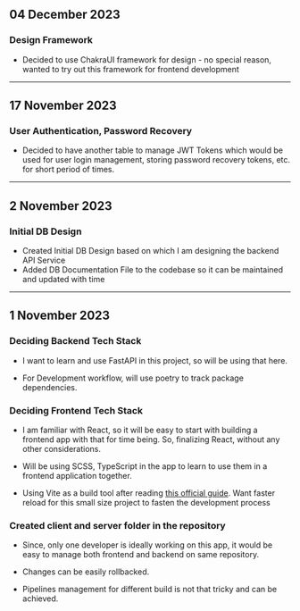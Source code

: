 ## 04 December 2023

### Design Framework

-   Decided to use ChakraUI framework for design - no special reason, wanted to try out this framework for frontend development

---

## 17 November 2023

### User Authentication, Password Recovery

-   Decided to have another table to manage JWT Tokens which would be used for user login management,
    storing password recovery tokens, etc. for short period of times.

---

## 2 November 2023

### Initial DB Design

- Created Initial DB Design based on which I am designing the backend API Service
- Added DB Documentation File to the codebase so it can be maintained and updated with time

---

## 1 November 2023

### Deciding Backend Tech Stack

-   I want to learn and use FastAPI in this project, so will be using that here. 

-   For Development workflow, will use poetry to track package dependencies.

### Deciding Frontend Tech Stack

-   I am familiar with React, so it will be easy to start with building a frontend app with that for time being. So, finalizing React, without any other considerations. 

-   Will be using SCSS, TypeScript in the app to learn to use them in a frontend application together.

-   Using Vite as a build tool after reading [this official guide](https://vitejs.dev/guide/). Want faster reload for this small size project to fasten the development process

### Created client and server folder in the repository

-   Since, only one developer is ideally working on this app, it would be easy to manage both frontend and backend on same repository.
    
-   Changes can be easily rollbacked. 
    
-   Pipelines management for different build is not that tricky and can be achieved.